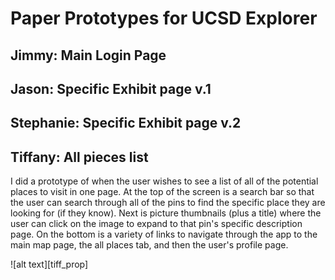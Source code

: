 <h1> Paper Prototypes for UCSD Explorer </h1>

<h2> Jimmy: Main Login Page </h2>

<h2> Jason: Specific Exhibit page v.1 </h2>

<h2> Stephanie: Specific Exhibit page v.2 </h2>

<h2> Tiffany: All pieces list </h2>
<p> I did a prototype of when the user wishes to see a list of all of the potential places to visit in one page. At the top of the screen is a search bar so that the user can search through all of the pins to find the specific place they are looking for (if they know). Next is picture thumbnails (plus a title) where the user can click on the image to expand to that pin's specific description page. On the bottom is a variety of links to navigate through the app to the main map page, the all places tab, and then the user's profile page. </p>
![alt text][tiff_prop]


[tiff_prop]: images/tiff_prototype.jpg "Tiffany's prototype" 